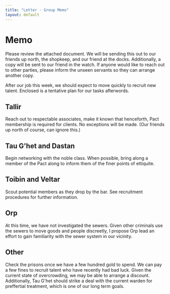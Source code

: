 ```yaml
---
title: "Letter - Group Memo"
layout: default
---
```


# Memo

Please review the attached document. We will be sending this out to our friends up north, the shopkeep, and our friend at the docks. Additionally, a copy will be sent to our friend in the watch. If anyone would like to reach out to other parties, please inform the unseen servants so they can arrange another copy.

After our job this week, we should expect to move quickly to recruit new talent. Enclosed is a tentative plan for our tasks afterwords.

## Tallir

Reach out to respectable associates, make it known that henceforth, Pact membership is required for clients. No exceptions will be made. (Our friends up north of course, can ignore this.)

## Tau G'het and Dastan

Begin networking with the noble class. When possible, bring along a member of the Pact along to inform them of the finer points of ettiquite.

## Toibin and Veltar

Scout potential members as they drop by the bar. See recruitment procedures for further information.

## Orp

At this time, we have not investigated the sewers. Given other criminals use the sewers to move goods and people discreetly, I propose Orp lead an effort to gain familiarity with the sewer system in our vicinity.

## Other

Check the prisons once we have a few hundred gold to spend. We can pay a few fines to recruit talent who have recently had bad luck. Given the current state of overcrowding, we may be able to arrange a discount. Additionally, Tau G'het should strike a deal with the current warden for preffertial treatment, which is one of our long term goals.
